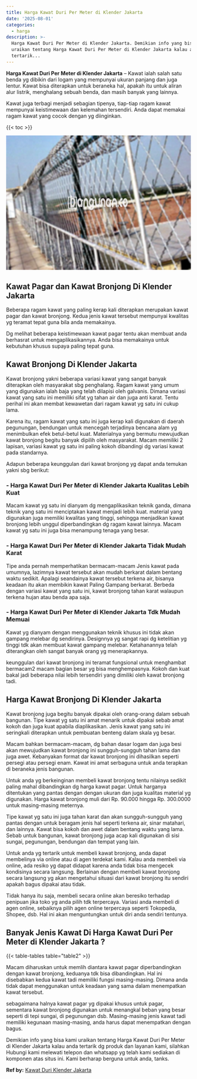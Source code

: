 ```yaml
---
title: Harga Kawat Duri Per Meter di Klender Jakarta
date: '2025-08-01'
categories:
  - harga
description: >-
  Harga Kawat Duri Per Meter di Klender Jakarta. Demikian info yang bisa kami
  uraikan tentang Harga Kawat Duri Per Meter di Klender Jakarta kalau anda
  tertarik...
---
```


**Harga Kawat Duri Per Meter di Klender Jakarta** – Kawat ialah salah satu benda yg dibikin dari logam yang mempunyai ukuran panjang dan juga lentur. Kawat bisa diterapkan untuk beraneka hal, apakah itu untuk aliran alur listrik, menghalang sebuah benda, dan masih banyak yang lainnya.

Kawat juga terbagi menjadi sebagian tipenya, tiap-tiap ragam kawat mempunyai keistimewaan dan kelemahan tersendiri. Anda dapat memakai ragam kawat yang cocok dengan yg diinginkan.

{{< toc >}}

![Harga Kawat Duri Per Meter di Klender Jakarta](/images/jual-kawat-murah52.png)

## Kawat Pagar dan Kawat Bronjong Di Klender Jakarta

Beberapa ragam kawat yang paling kerap kali diterapkan merupakan kawat pagar dan kawat bronjong. Kedua jenis kawat tersebut mempunyai kwalitas yg teramat tepat guna bila anda memakainya.

Dg melihat beberapa keistimewaan kawat pagar tentu akan membuat anda berhasrat untuk mengaplikasikannya. Anda bisa memakainya untuk kebutuhan khusus supaya paling tepat guna.

## Kawat Bronjong Di Klender Jakarta

Kawat bronjong yakni beberapa variasi kawat yang sangat banyak diterapkan oleh masyarakat sbg penghalang. Ragam kawat yang umum yang digunakan ialah baja yang telah dilapisi oleh galvanis. Dimana variasi kawat yang satu ini memiliki sifat yg tahan air dan juga anti karat. Tentu perihal ini akan membat kewawetan dari ragam kawat yg satu ini cukup lama.

Karena itu, ragam kawat yang satu ini juga kerap kali digunakan di daerah pegunungan, bendungan untuk mencegah terjadinya bencana alam yg menimbulkan efek betul-betul kuat. Materialnya yang bermutu mewujudkan kawat bronjong begitu banyak dipilih oleh masyarakat. Macam memiliki 2 lapisan, variasi kawat yg satu ini paling kokoh dibandingi dg variasi kawat pada standarnya.

Adapun beberapa keunggulan dari kawat bronjong yg dapat anda temukan yakni sbg berikut:

### \- Harga Kawat Duri Per Meter di Klender Jakarta Kualitas Lebih Kuat

Macam kawat yg satu ini dianyam dg mengaplikasikan teknik ganda, dimana teknik yang satu ini menciptakan kawat menjadi lebih kuat. material yang digunakan juga memiliki kwalitas yang tinggi, sehingga menjadikan kawat bronjong lebih unggul diperbandingkan dg ragam kawat lainnya. Macam kawat yg satu ini juga bisa menampung tenaga yang besar.

### \- Harga Kawat Duri Per Meter di Klender Jakarta Tidak Mudah Karat

Tipe anda pernah memperhatikan bermacam-macam Jenis kawat pada umumnya, lazimnya kawat tersebut akan mudah berkarat dalam bentang waktu sedikit. Apalagi seandainya kawat tersebut terkena air, bisanya keadaan itu akan membikin kawat Paling Gampang berkarat. Berbeda dengan variasi kawat yang satu ini, kawat bronjong tahan karat walaupun terkena hujan atau benda apa saja.

### \- Harga Kawat Duri Per Meter di Klender Jakarta Tdk Mudah Memuai

Kawat yg dianyam dengan menggunakan teknik khusus ini tidak akan gampang melebar dg sendirinya. Designnya yg sangat rapi dg ketelitian yg tinggi tdk akan membuat kawat gampang melebar. Ketahanannya telah diterangkan oleh sangat banyak orang yg menerapkannya.

keunggulan dari kawat bronjong ini teramat fungsional untuk menghambat bermacam2 macam bagian besar yg bisa menghempasnya. Kokoh dan kuat bakal jadi beberapa nilai lebih tersendiri yang dimiliki oleh kawat bronjong tadi.

## Harga Kawat Bronjong Di Klender Jakarta

Kawat bronjong juga begitu banyak dipakai oleh orang-orang dalam sebuah bangunan. Tipe kawat yg satu ini amat menarik untuk dipakai sebab amat kokoh dan juga kuat apabila diaplikasikan. Jenis kawat yang satu ini seringkali diterapkan untuk pembuatan benteng dalam skala yg besar.

Macam bahkan bermacam-macam, dg bahan dasar logam dan juga besi akan mewujudkan kawat bronjong ini sungguh-sungguh tahan lama dan juga awet. Kebanyakan format dar kawat bronjong ini dihasilkan seperti persegi atau persegi enam. Kawat ini amat serbaguna untuk anda terapkan di beraneka jenis bangunan.

Untuk anda yg berkeinginan membeli kawat bronjong tentu nilainya sedikit paling mahal dibandingkan dg harga kawat pagar. Untuk harganya ditentukan yang pantas dengan dengan ukuran dan juga kualitas material yg digunakan. Harga kawat bronjong muli dari Rp. 90.000 hingga Rp. 300.0000 untuk masing-masing meternya.

Tipe kawat yg satu ini juga tahan karat dan akan sungguh-sungguh yang pantas dengan untuk beragam jenis hal seperti terkena air, sinar matahari, dan lainnya. Kawat bisa kokoh dan awet dalam bentang waktu yang lama. Sebab untuk bangunan, kawat bronjong juga acap kali digunakan di sisi sungai, pegunungan, bendungan dan tempat yang lain.

Untuk anda yg tertarik untuk membeli kawat bronjong, anda dapat membelinya via online atau di agen terdekat kami. Kalau anda membeli via online, ada resiko yg dapat didapat karena anda tidak bisa mengecek kondisinya secara langsung. Berlainan dengan membeli kawat bronjong secara langsung yg akan mengetahui situasi dari kawat bronjong itu sendiri apakah bagus dipakai atau tidak.

Tidak hanya itu saja, membeli secara online akan beresiko terhadap penipuan jika toko yg anda pilih tdk terpercaya. Variasi anda membeli di agen online, sebaiknya pilih agen online terpercaya seperti Tokopedia, Shopee, dsb. Hal ini akan menguntungkan untuk diri anda sendiri tentunya.

## Banyak Jenis Kawat Di Harga Kawat Duri Per Meter di Klender Jakarta ?

{{< table-tables table="table2" >}}

Macam diharuskan untuk memlih diantara kawat pagar diperbandingkan dengan kawat bronjong, keduanya tdk bisa dibandingkan. Hal ini disebabkan kedua kawat tadi memiliki fungsi masing-masing. Dimana anda tidak dapat menggunakan untuk keadaan yang sama dalam menempatkan kawat tersebut.

sebagaimana halnya kawat pagar yg dipakai khusus untuk pagar, sementara kawat bronjong digunakan untuk menangkal beban yang besar seperti di tepi sungai, di pegunungan dsb. Masing-masing jenis kawat tadi memiliki kegunaan masing-masing, anda harus dapat menempatkan dengan bagus.

Demikian info yang bisa kami uraikan tentang Harga Kawat Duri Per Meter di Klender Jakarta kalau anda tertarik dg produk dan layanan kami, silahkan Hubungi kami melewati telepon dan whatsapp yg telah kami sediakan di komponen atas situs ini. Kami berharap berguna untuk anda, tanks.

**Ref by:** [Kawat Duri Klender Jakarta](https://id.wikipedia.org/wiki/Kawat)
